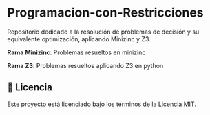 # Programacion-con-Restricciones
Repositorio dedicado a la resolución de problemas de decisión y su equivalente optimización, aplicando Minizinc y Z3.

**Rama Minizinc**: Problemas resueltos en minizinc

**Rama Z3**: Problemas resueltos aplicando Z3 en python

## 📝 Licencia
Este proyecto está licenciado bajo los términos de la [Licencia MIT](LICENSE).
